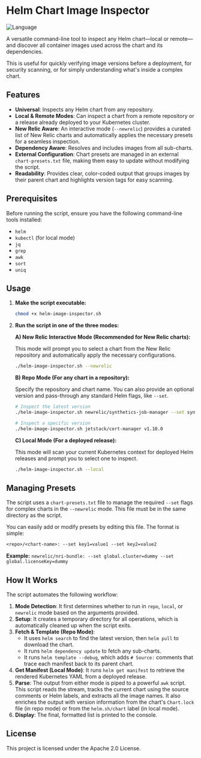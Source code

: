 # Helm Chart Image Inspector

![Language](https://img.shields.io/badge/language-Shell%20Script-green.svg)

A versatile command-line tool to inspect any Helm chart—local or remote—and discover all container images used across the chart and its dependencies.

This is useful for quickly verifying image versions before a deployment, for security scanning, or for simply understanding what's inside a complex chart.

## Features

* **Universal**: Inspects any Helm chart from any repository.
* **Local & Remote Modes**: Can inspect a chart from a remote repository or a release already deployed to your Kubernetes cluster.
* **New Relic Aware**: An interactive mode (`--newrelic`) provides a curated list of New Relic charts and automatically applies the necessary presets for a seamless inspection.
* **Dependency Aware**: Resolves and includes images from all sub-charts.
* **External Configuration**: Chart presets are managed in an external `chart-presets.txt` file, making them easy to update without modifying the script.
* **Readability**: Provides clear, color-coded output that groups images by their parent chart and highlights version tags for easy scanning.

## Prerequisites

Before running the script, ensure you have the following command-line tools installed:

* `helm`
* `kubectl` (for local mode)
* `jq`
* `grep`
* `awk`
* `sort`
* `uniq`

## Usage

1. **Make the script executable:**

   ```sh
   chmod +x helm-image-inspector.sh
   ```

2. **Run the script in one of the three modes:**

   **A) New Relic Interactive Mode (Recommended for New Relic charts):**

   This mode will prompt you to select a chart from the New Relic repository and automatically apply the necessary configurations.

   ```sh
   ./helm-image-inspector.sh --newrelic
   ```

   **B) Repo Mode (For any chart in a repository):**

   Specify the repository and chart name. You can also provide an optional version and pass-through any standard Helm flags, like `--set`.

   ```sh
   # Inspect the latest version
   ./helm-image-inspector.sh newrelic/synthetics-job-manager --set synthetics.privateLocationKey=dummy-key

   # Inspect a specific version
   ./helm-image-inspector.sh jetstack/cert-manager v1.10.0
   ```

   **C) Local Mode (For a deployed release):**

   This mode will scan your current Kubernetes context for deployed Helm releases and prompt you to select one to inspect.

   ```sh
   ./helm-image-inspector.sh --local
   ```

## Managing Presets

The script uses a `chart-presets.txt` file to manage the required `--set` flags for complex charts in the `--newrelic` mode. This file must be in the same directory as the script.

You can easily add or modify presets by editing this file. The format is simple:

```txt
<repo>/<chart-name>: --set key1=value1 --set key2=value2
```

**Example:**
`newrelic/nri-bundle: --set global.cluster=dummy --set global.licenseKey=dummy`

## How It Works

The script automates the following workflow:

1. **Mode Detection**: It first determines whether to run in `repo`, `local`, or `newrelic` mode based on the arguments provided.
2. **Setup**: It creates a temporary directory for all operations, which is automatically cleaned up when the script exits.
3. **Fetch & Template (Repo Mode)**:
   * It uses `helm search` to find the latest version, then `helm pull` to download the chart.
   * It runs `helm dependency update` to fetch any sub-charts.
   * It runs `helm template --debug`, which adds `# Source:` comments that trace each manifest back to its parent chart.
4. **Get Manifest (Local Mode)**: It runs `helm get manifest` to retrieve the rendered Kubernetes YAML from a deployed release.
5. **Parse**: The output from either mode is piped to a powerful `awk` script. This script reads the stream, tracks the current chart using the source comments or Helm labels, and extracts all the image names. It also enriches the output with version information from the chart's `Chart.lock` file (in repo mode) or from the `helm.sh/chart` label (in local mode).
6. **Display**: The final, formatted list is printed to the console.

## License

This project is licensed under the Apache 2.0 License.
